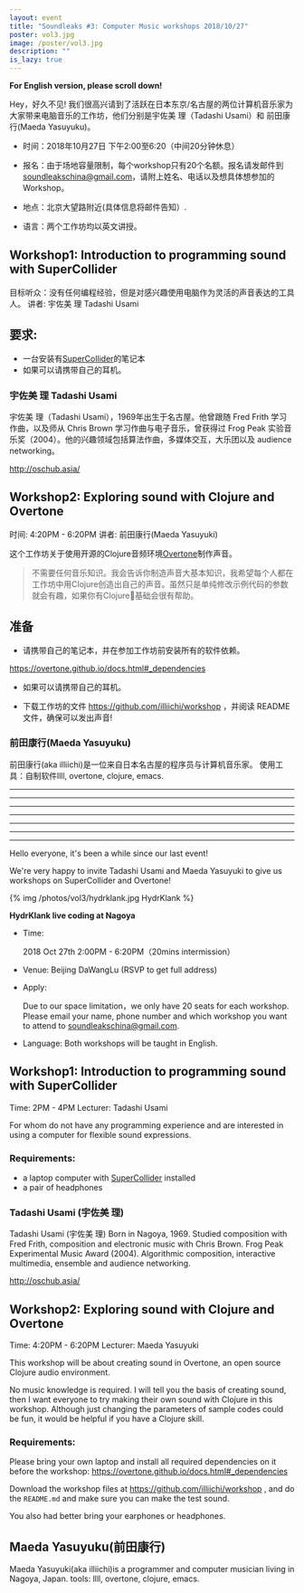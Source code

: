 ```yaml
---
layout: event
title: "Soundleaks #3: Computer Music workshops 2018/10/27"
poster: vol3.jpg
image: /poster/vol3.jpg
description: ""
is_lazy: true
---
```


**For English version, please scroll down!**

Hey，好久不见! 我们很高兴请到了活跃在日本东京/名古屋的两位计算机音乐家为大家带来电脑音乐的工作坊，他们分别是宇佐美 理（Tadashi Usami）和 前田康行(Maeda Yasuyuku)。

* 时间：2018年10月27日 下午2:00至6:20（中间20分钟休息）

* 报名：由于场地容量限制，每个workshop只有20个名额。报名请发邮件到<soundleakschina@gmail.com>，请附上姓名、电话以及想具体想参加的Workshop。

* 地点：北京大望路附近(具体信息将邮件告知）.

* 语言：两个工作坊均以英文讲授。


## Workshop1: Introduction to programming sound with SuperCollider

目标听众：没有任何编程经验，但是对感兴趣使用电脑作为灵活的声音表达的工具人。
讲者: 宇佐美 理 Tadashi Usami

## 要求:

* 一台安装有[SuperCollider](https://supercollider.github.io/)的笔记本
* 如果可以请携带自己的耳机。


### 宇佐美 理 Tadashi Usami

宇佐美 理（Tadashi Usami），1969年出生于名古屋。他曾跟随 Fred Frith 学习作曲，以及师从 Chris Brown 学习作曲与电子音乐，曾获得过 Frog Peak 实验音乐奖（2004）。他的兴趣领域包括算法作曲，多媒体交互，大乐团以及 audience networking。

<http://oschub.asia/>


## Workshop2: Exploring sound with Clojure and Overtone

时间: 4:20PM - 6:20PM
讲者: 前田康行(Maeda Yasuyuki)

这个工作坊关于使用开源的Clojure音频环境[Overtone](https://overtone.github.io/)制作声音。

> 不需要任何音乐知识。我会告诉你制造声音大基本知识，我希望每个人都在工作坊中用Clojure创造出自己的声音。虽然只是单纯修改示例代码的参数就会有趣，如果你有Clojure基础会很有帮助。

## 准备

* 请携带自己的笔记本，并在参加工作坊前安装所有的软件依赖。

<https://overtone.github.io/docs.html#_dependencies>

* 如果可以请携带自己的耳机。

* 下载工作坊的文件 <https://github.com/illiichi/workshop> ，并阅读 README 文件，确保可以发出声音!

### 前田康行(Maeda Yasuyuku)

前田康行(aka illiichi)是一位来自日本名古屋的程序员与计算机音乐家。
使用工具：自制软件llll, overtone, clojure, emacs.


---
---
---
---
---
---
---

Hello everyone, it's been a while since our last event!

We're very happy to invite Tadashi Usami and Maeda Yasuyuki to give us workshops on SuperCollider and Overtone!

{% img /photos/vol3/hydrklank.jpg HydrKlank %}

**HydrKlank live coding at Nagoya**


* Time:

  2018 Oct 27th 2:00PM - 6:20PM（20mins intermission）

* Venue:
  Beijing DaWangLu (RSVP to get full address)

* Apply:

  Due to our space limitation，we only have 20 seats for each workshop. Please email your name, phone number and which workshop you want to attend to <soundleakschina@gmail.com>.

* Language:
  Both workshops will be taught in English.

## Workshop1: Introduction to programming sound with SuperCollider

Time: 2PM - 4PM
Lecturer: Tadashi Usami

For whom do not have any programming experience and are interested in using a computer for flexible sound expressions.

### Requirements:

* a laptop computer with [SuperCollider](https://supercollider.github.io/)  installed
* a pair of headphones

### Tadashi Usami (宇佐美 理)

Tadashi Usami (宇佐美 理) Born in Nagoya, 1969. Studied composition with Fred Frith, composition and electronic music with Chris Brown. Frog Peak Experimental Music Award (2004). Algorithmic composition, interactive multimedia, ensemble and audience networking.

<http://oschub.asia/>


## Workshop2: Exploring sound with Clojure and Overtone

Time: 4:20PM - 6:20PM
Lecturer: Maeda Yasuyuki

This workshop will be about creating sound in Overtone, an open source Clojure audio environment.

No music knowledge is required. I will tell you the basis of creating sound, then I want everyone to try making their own sound with Clojure in this workshop. Although just changing the parameters of sample codes could be fun, it would be helpful if you have a Clojure skill.

### Requirements:

Please bring your own laptop and install all required dependencies on it before the workshop: https://overtone.github.io/docs.html#_dependencies

Download the workshop files at https://github.com/illiichi/workshop , and do the `README.md` and make sure you can make the test sound.

You also had better bring your earphones or headphones.


## Maeda Yasuyuku(前田康行)

Maeda Yasuyuki(aka illiichi)is a programmer and computer musician living in Nagoya, Japan.
tools: llll, overtone, clojure, emacs.
